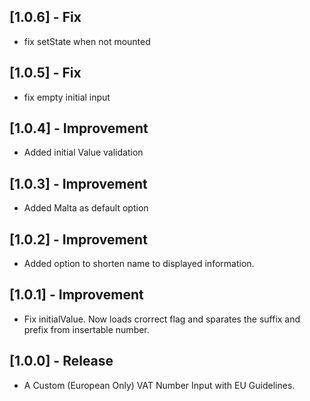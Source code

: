 
## [1.0.6] - Fix

- fix setState when not mounted
## [1.0.5] - Fix

- fix empty initial input

## [1.0.4] - Improvement

- Added initial Value validation
## [1.0.3] - Improvement

- Added Malta as default option

## [1.0.2] - Improvement

- Added option to shorten name to displayed information.

## [1.0.1] - Improvement

- Fix initialValue. Now loads crorrect flag and sparates the suffix and prefix from insertable number.

## [1.0.0] - Release

- A Custom (European Only) VAT Number Input with EU Guidelines.

